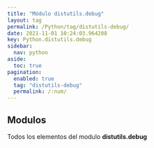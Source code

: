 ```yaml
---
title: "Módulo distutils.debug"
layout: tag
permalink: /Python/tag/distutils-debug/
date: 2021-11-01 10:24:03.964208
key: Python.distutils.debug
sidebar: 
  nav: python
aside: 
  toc: true
pagination: 
  enabled: true
  tag: "distutils-debug"
  permalink: /:num/
---
```


<h2>Modulos</h2>
Todos los elementos del modulo <strong>distutils.debug</strong>
